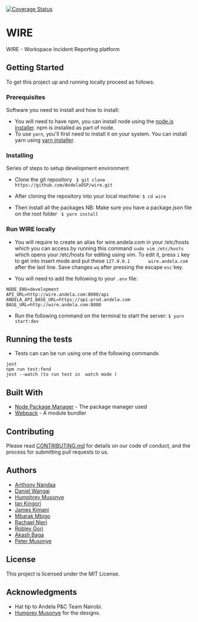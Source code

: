[![Coverage Status](https://coveralls.io/repos/github/AndelaOSP/wire/badge.svg?branch=ch-redesign-dashboard)](https://coveralls.io/github/AndelaOSP/wire?branch=ch-redesign-dashboard)

# WIRE

WIRE - Workspace Incident Reporting platform

## Getting Started

To get this project up and running locally proceed as follows:

### Prerequisites

Software you need to install and how to install:

 * You will need to have npm, you can install node using the [node.js installer](https://nodejs.org/en/download/). npm is installed as part of node.
 * To use `yarn`, you'll first need to install it on your system. You can install yarn using [yarn installer](https://yarnpkg.com/lang/en/docs/install/#mac-stable).

### Installing

Series of steps to setup development environment

 * Clone the git repository
  ``` $ git clone https://github.com/AndelaOSP/wire.git```

 * After cloning the repository into your local machine:
   ```$ cd wire```

 * Then install all the packages
 NB: Make sure you have a package.json file on the root folder
  ``` $ yarn install```

### Run WIRE locally

* You will require to create an alias for wire.andela.com in your /etc/hosts which you can access by running this command
  ```sudo vim /etc/hosts``` which opens your /etc/hosts for editing using vim.
  To edit it,  press ```i``` key to get into insert mode and put these
   ```127.0.0.1       wire.andela.com``` after the last line.
  Save changes ```wq``` after pressing the escape ```esc``` key.

* You will need to add the following to your `.env` file:
```
NODE_ENV=development
API_URL=http://wire.andela.com:8080/api
ANDELA_API_BASE_URL=https://api-prod.andela.com
BASE_URL=http://wire.andela.com:8080
```

* Run the following command on the terminal to start the server:
  ``` $ yarn start:dev ```

## Running the tests

* Tests can can be run using one of the following commands
```
jest
npm run test:fend
jest --watch (to run test in  watch mode )
```

## Built With

* [Node Package Manager](https://www.npmjs.com/) - The package manager used
* [Webpack](https://webpack.js.org/concepts/) - A module bundler

## Contributing

Please read [CONTRIBUTING.md](https://github.com/AndelaOSP/wire/blob/develop/CONTRIBUTING.md) for details on our code of conduct, and the process for submitting pull requests to us.

## Authors

* [Anthony Nandaa](https://github.com/andela-anandaa)
* [Daniel Wangai](https://github.com/danielwangai)
* [Humphrey Musonye](https://github.com/andela-hms)
* [Ian Kingori](https://github.com/andela-ik)
* [James Kimani](https://github.com/jimmykimani)
* [Mbarak Mbigo](https://github.com/Mbarak-mbigo)
* [Rachael Njeri](https://github.com/RayNjeri)
* [Robley Gori](https://github.com/Nairobley)
* [Akash Baga](https://github.com/akash-011)
* [Peter Musonye](https://github.com/peterpaints)

## License

This project is licensed under the MIT License.

## Acknowledgments

* Hat tip to Andela P&C Team Nairobi.
* [Humprey Musonye](https://github.com/andela-hms) for the designs.

